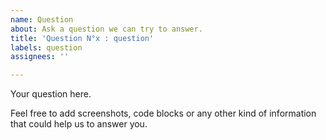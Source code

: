 ```yaml
---
name: Question
about: Ask a question we can try to answer.
title: 'Question N°x : question'
labels: question
assignees: ''

---
```


Your question here.

Feel free to add screenshots, code blocks or any other kind of information that could help us to answer you.
